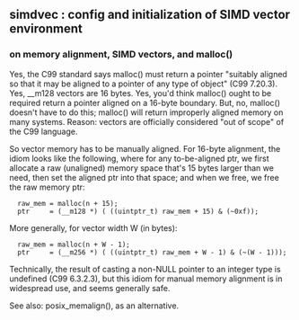 
## simdvec : config and initialization of SIMD vector environment


### on memory alignment, SIMD vectors, and malloc()

Yes, the C99 standard says malloc() must return a pointer "suitably
aligned so that it may be aligned to a pointer of any type of object"
(C99 7.20.3). Yes, __m128 vectors are 16 bytes. Yes, you'd think
malloc() ought to be required return a pointer aligned on a 16-byte
boundary. But, no, malloc() doesn't have to do this; malloc() will
return improperly aligned memory on many systems.  Reason: vectors are
officially considered "out of scope" of the C99 language.

So vector memory has to be manually aligned. For 16-byte alignment,
the idiom looks like the following, where for any to-be-aligned
ptr, we first allocate a raw (unaligned) memory space that's 15
bytes larger than we need, then set the aligned ptr into that space;
and when we free, we free the raw memory ptr:

```
  raw_mem = malloc(n + 15);
  ptr     = (__m128 *) ( ((uintptr_t) raw_mem + 15) & (~0xf));
```
  
More generally, for vector width W (in bytes):

```
  raw_mem = malloc(n + W - 1);
  ptr     = (__m256 *) ( ((uintptr_t) raw_mem + W - 1) & (~(W - 1)));
```

Technically, the result of casting a non-NULL pointer to an integer
type is undefined (C99 6.3.2.3), but this idiom for manual memory
alignment is in widespread use, and seems generally safe.

See also: posix_memalign(), as an alternative.
 
